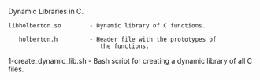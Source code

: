 Dynamic Libraries in C.

    libholberton.so        - Dynamic library of C functions.

       holberton.h         - Header file with the prototypes of
                              the functions.

   1-create_dynamic_lib.sh - Bash script for creating a dynamic
                              library of all C files.